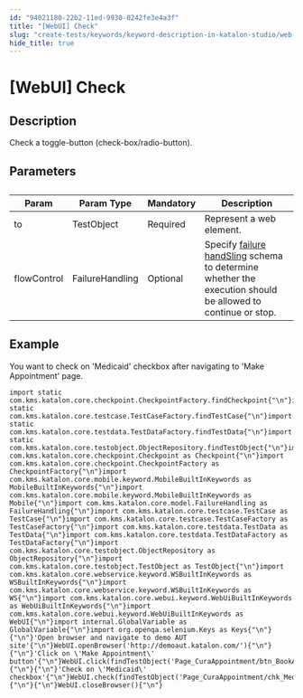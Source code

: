 ```yaml
---
id: "94021180-22b2-11ed-9930-0242fe3e4a3f"
title: "[WebUI] Check"
slug: "create-tests/keywords/keyword-description-in-katalon-studio/web-ui-keywords/webui-check"
hide_title: true
---
```


# <a id="id_0" class="anchor_top_offset"/><a id="ariaid-title1" class="anchor_top_offset"/>[WebUI] Check


## <a id="id_0__id_1" class="anchor_top_offset"/>Description

              
<p xmlns="http://www.w3.org/1999/xhtml" className="p">Check a toggle-button (check-box/radio-button).</p> 
      

## <a id="id_0__id_2" class="anchor_top_offset"/>Parameters

              
<table xmlns="http://www.w3.org/1999/xhtml" className="table anchor_top_offset" id="id_0__fdc1d8e5-6bb9-4d66-8d48-0459db996208"><caption /><thead className="thead"><tr className><th className="entry anchor_top_offset" id="id_0__fdc1d8e5-6bb9-4d66-8d48-0459db996208__entry__1">Param</th><th className="entry anchor_top_offset" id="id_0__fdc1d8e5-6bb9-4d66-8d48-0459db996208__entry__2">Param Type</th><th className="entry anchor_top_offset" id="id_0__fdc1d8e5-6bb9-4d66-8d48-0459db996208__entry__3">Mandatory</th><th className="entry anchor_top_offset" id="id_0__fdc1d8e5-6bb9-4d66-8d48-0459db996208__entry__4">Description</th></tr></thead><tbody className="tbody"><tr className><td className="entry" headers="id_0__fdc1d8e5-6bb9-4d66-8d48-0459db996208__entry__1 id_0__fdc1d8e5-6bb9-4d66-8d48-0459db996208__entry__2 id_0__fdc1d8e5-6bb9-4d66-8d48-0459db996208__entry__3 id_0__fdc1d8e5-6bb9-4d66-8d48-0459db996208__entry__4 ">to</td><td className="entry" headers="id_0__fdc1d8e5-6bb9-4d66-8d48-0459db996208__entry__1 id_0__fdc1d8e5-6bb9-4d66-8d48-0459db996208__entry__2 id_0__fdc1d8e5-6bb9-4d66-8d48-0459db996208__entry__3 id_0__fdc1d8e5-6bb9-4d66-8d48-0459db996208__entry__4 ">TestObject</td><td className="entry" headers="id_0__fdc1d8e5-6bb9-4d66-8d48-0459db996208__entry__1 id_0__fdc1d8e5-6bb9-4d66-8d48-0459db996208__entry__2 id_0__fdc1d8e5-6bb9-4d66-8d48-0459db996208__entry__3 id_0__fdc1d8e5-6bb9-4d66-8d48-0459db996208__entry__4 ">Required</td><td className="entry" headers="id_0__fdc1d8e5-6bb9-4d66-8d48-0459db996208__entry__1 id_0__fdc1d8e5-6bb9-4d66-8d48-0459db996208__entry__2 id_0__fdc1d8e5-6bb9-4d66-8d48-0459db996208__entry__3 id_0__fdc1d8e5-6bb9-4d66-8d48-0459db996208__entry__4 ">Represent a web element.</td></tr><tr className><td className="entry" headers="id_0__fdc1d8e5-6bb9-4d66-8d48-0459db996208__entry__1 id_0__fdc1d8e5-6bb9-4d66-8d48-0459db996208__entry__2 id_0__fdc1d8e5-6bb9-4d66-8d48-0459db996208__entry__3 id_0__fdc1d8e5-6bb9-4d66-8d48-0459db996208__entry__4 ">flowControl</td><td className="entry" headers="id_0__fdc1d8e5-6bb9-4d66-8d48-0459db996208__entry__1 id_0__fdc1d8e5-6bb9-4d66-8d48-0459db996208__entry__2 id_0__fdc1d8e5-6bb9-4d66-8d48-0459db996208__entry__3 id_0__fdc1d8e5-6bb9-4d66-8d48-0459db996208__entry__4 ">FailureHandling</td><td className="entry" headers="id_0__fdc1d8e5-6bb9-4d66-8d48-0459db996208__entry__1 id_0__fdc1d8e5-6bb9-4d66-8d48-0459db996208__entry__2 id_0__fdc1d8e5-6bb9-4d66-8d48-0459db996208__entry__3 id_0__fdc1d8e5-6bb9-4d66-8d48-0459db996208__entry__4 ">Optional</td><td className="entry" headers="id_0__fdc1d8e5-6bb9-4d66-8d48-0459db996208__entry__1 id_0__fdc1d8e5-6bb9-4d66-8d48-0459db996208__entry__2 id_0__fdc1d8e5-6bb9-4d66-8d48-0459db996208__entry__3 id_0__fdc1d8e5-6bb9-4d66-8d48-0459db996208__entry__4 ">Specify <a className="xref" href="/docs/maintain/configure-failure-handling-settings-in-katalon-studio">failure handSling</a> schema to         determine whether the execution should be allowed to continue or         stop.</td></tr></tbody></table> 
      

## <a id="id_0__id_3" class="anchor_top_offset"/>Example

              
<p xmlns="http://www.w3.org/1999/xhtml" className="p">You want to check on 'Medicaid' checkbox after navigating to   'Make Appointment' page.</p> 
              
<pre xmlns="http://www.w3.org/1999/xhtml" className="pre codeblock"><code>import static com.kms.katalon.core.checkpoint.CheckpointFactory.findCheckpoint{"\n"}import static com.kms.katalon.core.testcase.TestCaseFactory.findTestCase{"\n"}import static com.kms.katalon.core.testdata.TestDataFactory.findTestData{"\n"}import static com.kms.katalon.core.testobject.ObjectRepository.findTestObject{"\n"}import com.kms.katalon.core.checkpoint.Checkpoint as Checkpoint{"\n"}import com.kms.katalon.core.checkpoint.CheckpointFactory as CheckpointFactory{"\n"}import com.kms.katalon.core.mobile.keyword.MobileBuiltInKeywords as MobileBuiltInKeywords{"\n"}import com.kms.katalon.core.mobile.keyword.MobileBuiltInKeywords as Mobile{"\n"}import com.kms.katalon.core.model.FailureHandling as FailureHandling{"\n"}import com.kms.katalon.core.testcase.TestCase as TestCase{"\n"}import com.kms.katalon.core.testcase.TestCaseFactory as TestCaseFactory{"\n"}import com.kms.katalon.core.testdata.TestData as TestData{"\n"}import com.kms.katalon.core.testdata.TestDataFactory as TestDataFactory{"\n"}import com.kms.katalon.core.testobject.ObjectRepository as ObjectRepository{"\n"}import com.kms.katalon.core.testobject.TestObject as TestObject{"\n"}import com.kms.katalon.core.webservice.keyword.WSBuiltInKeywords as WSBuiltInKeywords{"\n"}import com.kms.katalon.core.webservice.keyword.WSBuiltInKeywords as WS{"\n"}import com.kms.katalon.core.webui.keyword.WebUiBuiltInKeywords as WebUiBuiltInKeywords{"\n"}import com.kms.katalon.core.webui.keyword.WebUiBuiltInKeywords as WebUI{"\n"}import internal.GlobalVariable as GlobalVariable{"\n"}import org.openqa.selenium.Keys as Keys{"\n"}{"\n"}'Open browser and navigate to demo AUT site'{"\n"}WebUI.openBrowser('http://demoaut.katalon.com/'){"\n"}{"\n"}'Click on \'Make Appointment\' button'{"\n"}WebUI.click(findTestObject('Page_CuraAppointment/btn_BookAppointment')){"\n"}{"\n"}'Check on \'Medicaid\' checkbox'{"\n"}WebUI.check(findTestObject('Page_CuraAppointment/chk_Medicaid')){"\n"}{"\n"}WebUI.closeBrowser(){"\n"}</code></pre> 
            
